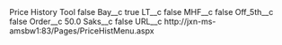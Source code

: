 <?xml version="1.0" encoding="UTF-8"?>
<CustomMetadata xmlns="http://soap.sforce.com/2006/04/metadata" xmlns:xsi="http://www.w3.org/2001/XMLSchema-instance" xmlns:xsd="http://www.w3.org/2001/XMLSchema">
    <label>Price History Tool</label>
    <protected>false</protected>
    <values>
        <field>Bay__c</field>
        <value xsi:type="xsd:boolean">true</value>
    </values>
    <values>
        <field>LT__c</field>
        <value xsi:type="xsd:boolean">false</value>
    </values>
    <values>
        <field>MHF__c</field>
        <value xsi:type="xsd:boolean">false</value>
    </values>
    <values>
        <field>Off_5th__c</field>
        <value xsi:type="xsd:boolean">false</value>
    </values>
    <values>
        <field>Order__c</field>
        <value xsi:type="xsd:double">50.0</value>
    </values>
    <values>
        <field>Saks__c</field>
        <value xsi:type="xsd:boolean">false</value>
    </values>
    <values>
        <field>URL__c</field>
        <value xsi:type="xsd:string">http://jxn-ms-amsbw1:83/Pages/PriceHistMenu.aspx</value>
    </values>
</CustomMetadata>
